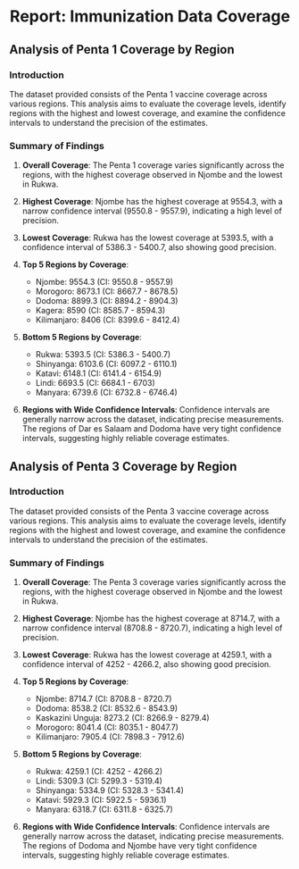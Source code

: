 # <center> Report: Immunization Data Coverage </center>

## Analysis of Penta 1 Coverage by Region

### Introduction
The dataset provided consists of the Penta 1 vaccine coverage across various regions. This analysis aims to evaluate the coverage levels, identify regions with the highest and lowest coverage, and examine the confidence intervals to understand the precision of the estimates.

### Summary of Findings

1. **Overall Coverage**: The Penta 1 coverage varies significantly across the regions, with the highest coverage observed in Njombe and the lowest in Rukwa.

2. **Highest Coverage**: Njombe has the highest coverage at 9554.3, with a narrow confidence interval (9550.8 - 9557.9), indicating a high level of precision.

3. **Lowest Coverage**: Rukwa has the lowest coverage at 5393.5, with a confidence interval of 5386.3 - 5400.7, also showing good precision.

4. **Top 5 Regions by Coverage**:
   - Njombe: 9554.3 (CI: 9550.8 - 9557.9)
   - Morogoro: 8673.1 (CI: 8667.7 - 8678.5)
   - Dodoma: 8899.3 (CI: 8894.2 - 8904.3)
   - Kagera: 8590 (CI: 8585.7 - 8594.3)
   - Kilimanjaro: 8406 (CI: 8399.6 - 8412.4)

5. **Bottom 5 Regions by Coverage**:
   - Rukwa: 5393.5 (CI: 5386.3 - 5400.7)
   - Shinyanga: 6103.6 (CI: 6097.2 - 6110.1)
   - Katavi: 6148.1 (CI: 6141.4 - 6154.9)
   - Lindi: 6693.5 (CI: 6684.1 - 6703)
   - Manyara: 6739.6 (CI: 6732.8 - 6746.4)

6. **Regions with Wide Confidence Intervals**: Confidence intervals are generally narrow across the dataset, indicating precise measurements. The regions of Dar es Salaam and Dodoma have very tight confidence intervals, suggesting highly reliable coverage estimates.

## Analysis of Penta 3 Coverage by Region

### Introduction
The dataset provided consists of the Penta 3 vaccine coverage across various regions. This analysis aims to evaluate the coverage levels, identify regions with the highest and lowest coverage, and examine the confidence intervals to understand the precision of the estimates.

### Summary of Findings

1. **Overall Coverage**: The Penta 3 coverage varies significantly across the regions, with the highest coverage observed in Njombe and the lowest in Rukwa.

2. **Highest Coverage**: Njombe has the highest coverage at 8714.7, with a narrow confidence interval (8708.8 - 8720.7), indicating a high level of precision.

3. **Lowest Coverage**: Rukwa has the lowest coverage at 4259.1, with a confidence interval of 4252 - 4266.2, also showing good precision.

4. **Top 5 Regions by Coverage**:
   - Njombe: 8714.7 (CI: 8708.8 - 8720.7)
   - Dodoma: 8538.2 (CI: 8532.6 - 8543.9)
   - Kaskazini Unguja: 8273.2 (CI: 8266.9 - 8279.4)
   - Morogoro: 8041.4 (CI: 8035.1 - 8047.7)
   - Kilimanjaro: 7905.4 (CI: 7898.3 - 7912.6)

5. **Bottom 5 Regions by Coverage**:
   - Rukwa: 4259.1 (CI: 4252 - 4266.2)
   - Lindi: 5309.3 (CI: 5299.3 - 5319.4)
   - Shinyanga: 5334.9 (CI: 5328.3 - 5341.4)
   - Katavi: 5929.3 (CI: 5922.5 - 5936.1)
   - Manyara: 6318.7 (CI: 6311.8 - 6325.7)

6. **Regions with Wide Confidence Intervals**: Confidence intervals are generally narrow across the dataset, indicating precise measurements. The regions of Dodoma and Njombe have very tight confidence intervals, suggesting highly reliable coverage estimates.
